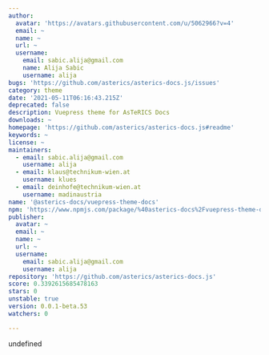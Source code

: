 ```yaml
---
author:
  avatar: 'https://avatars.githubusercontent.com/u/5062966?v=4'
  email: ~
  name: ~
  url: ~
  username:
    email: sabic.alija@gmail.com
    name: Alija Sabic
    username: alija
bugs: 'https://github.com/asterics/asterics-docs.js/issues'
category: theme
date: '2021-05-11T06:16:43.215Z'
deprecated: false
description: Vuepress theme for AsTeRICS Docs
downloads: ~
homepage: 'https://github.com/asterics/asterics-docs.js#readme'
keywords: ~
license: ~
maintainers:
  - email: sabic.alija@gmail.com
    username: alija
  - email: klaus@technikum-wien.at
    username: klues
  - email: deinhofe@technikum-wien.at
    username: madinaustria
name: '@asterics-docs/vuepress-theme-docs'
npm: 'https://www.npmjs.com/package/%40asterics-docs%2Fvuepress-theme-docs'
publisher:
  avatar: ~
  email: ~
  name: ~
  url: ~
  username:
    email: sabic.alija@gmail.com
    username: alija
repository: 'https://github.com/asterics/asterics-docs.js'
score: 0.3392615685478163
stars: 0
unstable: true
version: 0.0.1-beta.53
watchers: 0

---
```


undefined